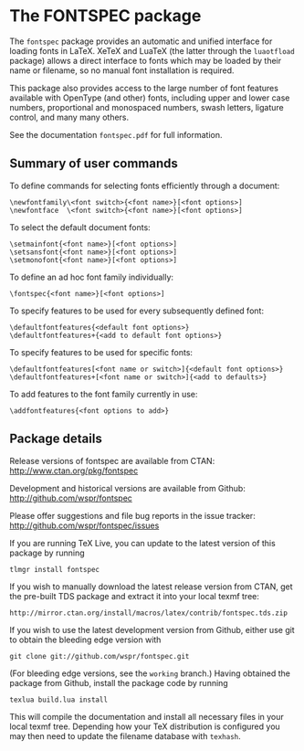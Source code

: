 The FONTSPEC package
====================

The `fontspec` package provides an automatic and unified interface for loading
fonts in LaTeX. XeTeX and LuaTeX (the latter through the `luaotfload` package)
allows a direct interface to fonts which may be loaded by their name or filename,
so no manual font installation is required.

This package also provides access to the large number of font features
available with OpenType (and other) fonts, including upper and lower case numbers,
proportional and monospaced numbers, swash letters, ligature control, and many
many others.

See the documentation `fontspec.pdf` for full information.


Summary of user commands
------------------------

To define commands for selecting fonts efficiently through a document:

    \newfontfamily\<font switch>{<font name>}[<font options>]
    \newfontface  \<font switch>{<font name>}[<font options>]

To select the default document fonts:

    \setmainfont{<font name>}[<font options>]
    \setsansfont{<font name>}[<font options>]
    \setmonofont{<font name>}[<font options>]

To define an ad hoc font family individually:

    \fontspec{<font name>}[<font options>]

To specify features to be used for every subsequently defined font:

    \defaultfontfeatures{<default font options>}
    \defaultfontfeatures+{<add to default font options>}

To specify features to be used for specific fonts:

    \defaultfontfeatures[<font name or switch>]{<default font options>}
    \defaultfontfeatures+[<font name or switch>]{<add to defaults>}

To add features to the font family currently in use:

    \addfontfeatures{<font options to add>}


Package details
---------------

Release versions of fontspec are available from CTAN:
  <http://www.ctan.org/pkg/fontspec>

Development and historical versions are available from Github:
  <http://github.com/wspr/fontspec>

Please offer suggestions and file bug reports in the issue tracker:
  <http://github.com/wspr/fontspec/issues>

If you are running TeX Live, you can update to the latest version of this package by running

    tlmgr install fontspec

If you wish to manually download the latest release version from CTAN, get the pre-built TDS package and extract it into your local texmf tree:

    http://mirror.ctan.org/install/macros/latex/contrib/fontspec.tds.zip

If you wish to use the latest development version from Github, either use git to obtain the bleeding edge version with

    git clone git://github.com/wspr/fontspec.git

(For bleeding edge versions, see the `working` branch.)
Having obtained the package from Github, install the package code by running

    texlua build.lua install

This will compile the documentation and install all necessary files in your
local texmf tree. Depending how your TeX distribution is configured
you may then need to update the filename database with `texhash`.


